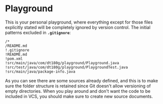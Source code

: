 # Playground
This is your personal playground, where everything except for those files explicitly stated will
be completely ignored by version control. The initial patterns excluded in **``.gitignore``**:

````
/*
/README.md
!.gitignore
!README.md
!pom.xml
!src/main/java/com/dt180g/playground/Playground.java
!src/test/java/com/dt180g/playground/PlaygroundTest.java
!src/main/java/package-info.java
````

As you can see there are some sources already defined, and this is to make sure the folder structure is retained since
Git doesn't allow versioning of empty directories. When you play around and don't want the code to be included in VCS, 
you should make sure to create new source documents.